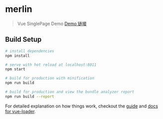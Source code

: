 # merlin

> Vue SinglePage Demo
> [Demo 链接](https://vue.wenhuabin.com/)

## Build Setup

``` bash
# install dependencies
npm install

# serve with hot reload at localhost:8011
npm start

# build for production with minification
npm run build

# build for production and view the bundle analyzer report
npm run build --report
```

For detailed explanation on how things work, checkout the [guide](http://vuejs-templates.github.io/webpack/) and [docs for vue-loader](http://vuejs.github.io/vue-loader).
